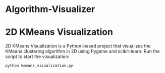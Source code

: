 # Algorithm-Visualizer

# 2D KMeans Visualization
2D KMeans Visualization is a Python-based project that visualizes the KMeans clustering algorithm in 2D using Pygame and scikit-learn.
Run the script to start the visualization:
```bash
python kmeans_visualization.py
